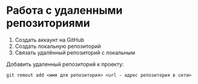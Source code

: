 # Работа с удаленными репозиториями

1. Создать аккаунт на GitHub
2. Создать локальную репозиторий
3. Связать удалённый репозиторий с локальным

Добавить удаленный репозиторий к проекту:
```
git remout add <имя для репозитория> <url - адрес репозитория в сети>
```
